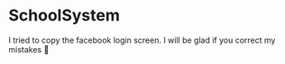 # SchoolSystem
 
I tried to copy the facebook login screen. 
I will be glad if you correct my mistakes 🙂
